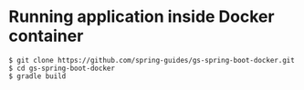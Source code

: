 # Running application inside Docker container

    $ git clone https://github.com/spring-guides/gs-spring-boot-docker.git
    $ cd gs-spring-boot-docker
    $ gradle build
